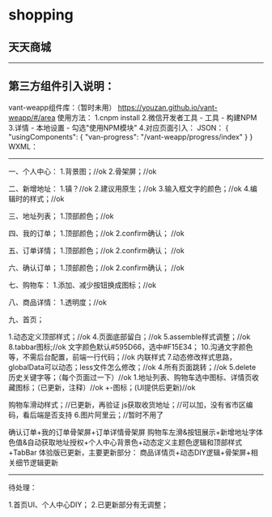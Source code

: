 # shopping

## 天天商城


------------------------------------------------


## 第三方组件引入说明：
vant-weapp组件库：（暂时未用）
https://youzan.github.io/vant-weapp/#/area
使用方法：
1.cnpm install
2.微信开发者工具 - 工具 - 构建NPM
3.详情 - 本地设置 - 勾选"使用NPM模块"
4.对应页面引入：
JSON：
{
  "usingComponents": {
      "van-progress": "/vant-weapp/progress/index"
  }
}
WXML：
<van-progress percentage="50" />


------------------------------------------------


一、个人中心：
1.背景图；//ok
2.骨架屏；//ok

二、新增地址：
1.镇？//ok
2.建议用原生；//ok
3.输入框文字的颜色；//ok
4.编辑时的样式；//ok

三、地址列表；
1.顶部颜色；//ok

四、我的订单；
1.顶部颜色；//ok
2.confirm确认； //ok

五、订单详情；
1.顶部颜色；//ok
2.confirm确认； //ok

六、确认订单；
1.顶部颜色；//ok
2.confirm确认； //ok

七、购物车：
1.添加、减少按钮换成图标；//ok

八、商品详情：
1.透明度；//ok

九、首页；

1.动态定义顶部样式；//ok
4.页面底部留白；//ok
5.assemble样式调整；//ok
8.tabbar图标;//ok 文字颜色默认#595D66，选中#F15E34；
10.沟通文字颜色等，不需后台配置，前端一行代码；//ok 内联样式
7.动态修改样式思路，globalData可以动态；less文件怎么修改；//ok
4.所有页面跳转；//ok
5.delete 历史关键字等；（每个页面过一下）//ok
1.地址列表、购物车选中图标、详情页收藏图标；（已更新，注释）//ok
+-图标；(UI提供后更新)//ok

购物车滑动样式；//已更新，再验证
js获取收货地址；//可以加，没有省市区编码，看后端是否支持
6.图片阿里云；//暂时不用了

确认订单+我的订单骨架屏+订单详情骨架屏
购物车左滑&按钮展示+新增地址字体色值&自动获取地址授权+个人中心背景色+动态定义主题色逻辑和顶部样式+TabBar
体验版已更新，主要更新部分：
商品详情页+动态DIY逻辑+骨架屏+相关细节逻辑更新

------------------------------------------------

待处理：


1.首页UI、个人中心DIY；
2.已更新部分有无调整；
